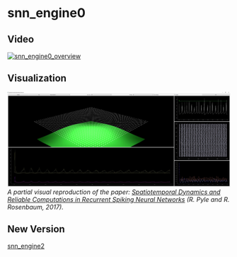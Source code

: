 # snn_engine0

## Video

[![snn_engine0_overview](./docs_src/overview.gif)](https://www.youtube.com/watch?v=4ASEB3tyHv8)


## Visualization




![sim_main](./docs_src/torus_snn_screenshot.jpg)  
*A partial visual reproduction of the paper: [_Spatiotemporal Dynamics and Reliable Computations in Recurrent Spiking Neural Networks_](https://www3.nd.edu/%7Errosenb1/Papers/PylePRL17Combined.pdf)
(R. Pyle and R. Rosenbaum, 2017).*




## New Version

[snn_engine2]()